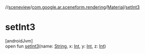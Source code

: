 //[sceneview](../../../index.md)/[com.google.ar.sceneform.rendering](../index.md)/[Material](index.md)/[setInt3](set-int3.md)

# setInt3

[androidJvm]\
open fun [setInt3](set-int3.md)(name: [String](https://developer.android.com/reference/kotlin/java/lang/String.html), x: [Int](https://kotlinlang.org/api/latest/jvm/stdlib/kotlin/-int/index.html), y: [Int](https://kotlinlang.org/api/latest/jvm/stdlib/kotlin/-int/index.html), z: [Int](https://kotlinlang.org/api/latest/jvm/stdlib/kotlin/-int/index.html))
